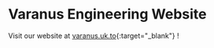 # Varanus Engineering Website
Visit our website at [varanus.uk.to](http://varanus.uk.to/){:target="_blank"} !
